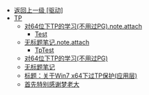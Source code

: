 - [返回上一级 [驱动]](逆向/cpp/驱动/)
- [TP](逆向/cpp/驱动/TP/)
  - [对64位下TP的学习(不用过PG).note.attach](逆向/cpp/驱动/TP/对64位下TP的学习(不用过PG).note.attach/)
    - [Test](逆向/cpp/驱动/TP/对64位下TP的学习(不用过PG).note.attach/Test.md)
  - [无标题笔记.note.attach](逆向/cpp/驱动/TP/无标题笔记.note.attach/)
    - [TpTest](逆向/cpp/驱动/TP/无标题笔记.note.attach/TpTest.md)
  - [对64位下TP的学习(不用过PG)](逆向/cpp/驱动/TP/对64位下TP的学习(不用过PG).md)
  - [无标题笔记](逆向/cpp/驱动/TP/无标题笔记.md)
  - [标题：关于Win7 x64下过TP保护(应用层)](逆向/cpp/驱动/TP/标题：关于Win7%20x64下过TP保护(应用层).md)
  - [首先特别感谢梦老大](逆向/cpp/驱动/TP/首先特别感谢梦老大.md)
